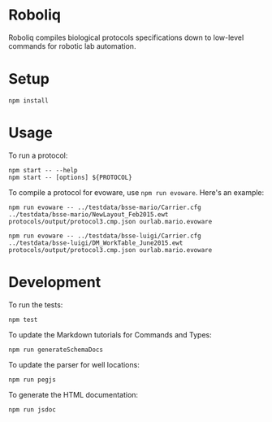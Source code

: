 # Roboliq

Roboliq compiles biological protocols specifications down to low-level commands
for robotic lab automation.

# Setup

```{sh}
npm install
```

# Usage

To run a protocol:

```{sh}
npm start -- --help
npm start -- [options] ${PROTOCOL}
```

To compile a protocol for evoware, use `npm run evoware`.  Here's an example:

```{sh}
npm run evoware -- ../testdata/bsse-mario/Carrier.cfg ../testdata/bsse-mario/NewLayout_Feb2015.ewt protocols/output/protocol3.cmp.json ourlab.mario.evoware

npm run evoware -- ../testdata/bsse-luigi/Carrier.cfg ../testdata/bsse-luigi/DM_WorkTable_June2015.ewt protocols/output/protocol3.cmp.json ourlab.mario.evoware
```

# Development

To run the tests:

```{sh}
npm test
```

To update the Markdown tutorials for Commands and Types:

```{sh}
npm run generateSchemaDocs
```

To update the parser for well locations:

```{sh}
npm run pegjs
```

To generate the HTML documentation:

```{sh}
npm run jsdoc
```
